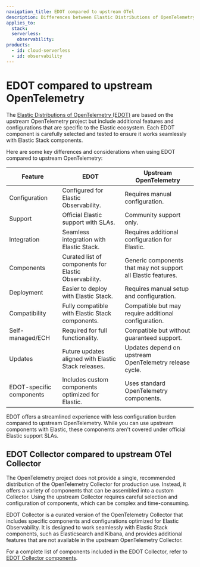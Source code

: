 ```yaml
---
navigation_title: EDOT compared to upstream OTel
description: Differences between Elastic Distributions of OpenTelemetry (EDOT) and upstream OpenTelemetry.
applies_to:
  stack:
  serverless:
    observability:
products:
  - id: cloud-serverless
  - id: observability
---
```


# EDOT compared to upstream OpenTelemetry

The [Elastic Distributions of OpenTelemetry (EDOT)](../index.md) are based on the upstream OpenTelemetry project but include additional features and configurations that are specific to the Elastic ecosystem. Each EDOT component is carefully selected and tested to ensure it works seamlessly with Elastic Stack components.

Here are some key differences and considerations when using EDOT compared to upstream OpenTelemetry:

| Feature | EDOT | Upstream OpenTelemetry |
|---------|------|------------------------|
| Configuration | Configured for Elastic Observability. | Requires manual configuration.|
| Support | Official Elastic support with SLAs. | Community support only. |
| Integration | Seamless integration with Elastic Stack. | Requires additional configuration for Elastic. |
| Components | Curated list of components for Elastic Observability. | Generic components that may not support all Elastic features. |
| Deployment | Easier to deploy with Elastic Stack. | Requires manual setup and configuration. |
| Compatibility | Fully compatible with Elastic Stack components. | Compatible but may require additional configuration. |
| Self-managed/ECH | Required for full functionality. | Compatible but without guaranteed support. |
| Updates | Future updates aligned with Elastic Stack releases. | Updates depend on upstream OpenTelemetry release cycle. |
| EDOT-specific components | Includes custom components optimized for Elastic. | Uses standard OpenTelemetry components. |

EDOT offers a streamlined experience with less configuration burden compared to upstream OpenTelemetry. While you can use upstream components with Elastic, these components aren't covered under official Elastic support SLAs.

## EDOT Collector compared to upstream OTel Collector

The OpenTelemetry project does not provide a single, recommended distribution of the OpenTelemetry Collector for production use. Instead, it offers a variety of components that can be assembled into a custom Collector. Using the upstream Collector requires careful selection and configuration of components, which can be complex and time-consuming.

EDOT Collector is a curated version of the OpenTelemetry Collector that includes specific components and configurations optimized for Elastic Observability. It is designed to work seamlessly with Elastic Stack components, such as Elasticsearch and Kibana, and provides additional features that are not available in the upstream OpenTelemetry Collector.

For a complete list of components included in the EDOT Collector, refer to [EDOT Collector components](../edot-collector/components.md).
